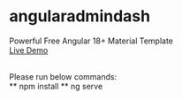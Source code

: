 # angularadmindash
Powerful Free Angular 18+ Material Template <br>
[Live Demo
](https://therichpost.com/powerful-free-angular-18-material-template/)

<br>
Please run below commands:
<br>
** npm install
** ng serve
